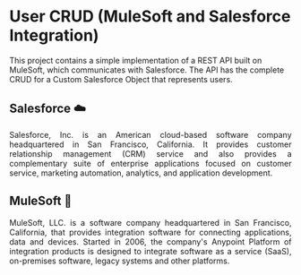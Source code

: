 # User CRUD (MuleSoft and Salesforce Integration)
This project contains a simple implementation of a REST API built on MuleSoft, which communicates with Salesforce. The API has the complete CRUD for a Custom Salesforce Object that represents users.

## Salesforce ☁️

<div style='text-align: justify;'>
Salesforce, Inc. is an American cloud-based software company headquartered in San Francisco, California. It provides customer relationship management (CRM) service and also provides a complementary suite of enterprise applications focused on customer service, marketing automation, analytics, and application development.
</div>

## MuleSoft 🔗

<div style='text-align: justify;'>
MuleSoft, LLC. is a software company headquartered in San Francisco, California, that provides integration software for connecting applications, data and devices. Started in 2006, the company's Anypoint Platform of integration products is designed to integrate software as a service (SaaS), on-premises software, legacy systems and other platforms.
</div>
